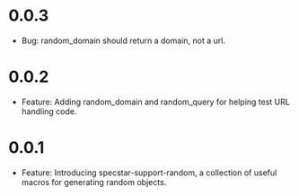 # 0.0.3
  * Bug: random_domain should return a domain, not a url.

# 0.0.2
  * Feature: Adding random_domain and random_query for helping test URL handling code.

# 0.0.1
  * Feature: Introducing specstar-support-random, a collection of useful macros for generating random objects.
